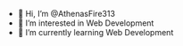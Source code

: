 - 👋 Hi, I’m @AthenasFire313
- 👀 I’m interested in Web Development
- 🌱 I’m currently learning Web Development

<!---
AthenasFire313/AthenasFire313 is a ✨ special ✨ repository because its `README.md` (this file) appears on your GitHub profile.
You can click the Preview link to take a look at your changes.
--->
